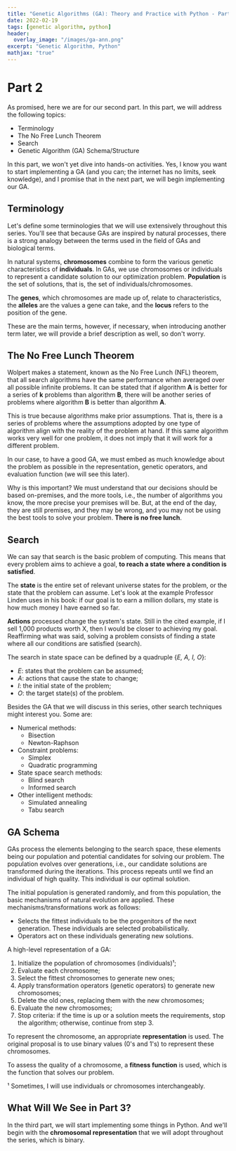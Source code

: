 ```yaml
---
title: "Genetic Algorithms (GA): Theory and Practice with Python - Part 2"
date: 2022-02-19
tags: [genetic algorithm, python]
header:
  overlay_image: "/images/ga-ann.png"
excerpt: "Genetic Algorithm, Python"
mathjax: "true"
---
```


# Part 2

As promised, here we are for our second part. In this part, we will address the following topics:

- Terminology
- The No Free Lunch Theorem
- Search
- Genetic Algorithm (GA) Schema/Structure

In this part, we won't yet dive into hands-on activities. Yes, I know you want to start implementing a GA (and you can; the internet has no limits, seek knowledge), and I promise that in the next part, we will begin implementing our GA.

## Terminology

Let's define some terminologies that we will use extensively throughout this series. You'll see that because GAs are inspired by natural processes, there is a strong analogy between the terms used in the field of GAs and biological terms.

In natural systems, **chromosomes** combine to form the various genetic characteristics of **individuals**. In GAs, we use chromosomes or individuals to represent a candidate solution to our optimization problem. **Population** is the set of solutions, that is, the set of individuals/chromosomes.

The **genes**, which chromosomes are made up of, relate to characteristics, the **alleles** are the values a gene can take, and the **locus** refers to the position of the gene.

These are the main terms, however, if necessary, when introducing another term later, we will provide a brief description as well, so don't worry.

## The No Free Lunch Theorem

Wolpert makes a statement, known as the No Free Lunch (NFL) theorem, that all search algorithms have the same performance when averaged over all possible infinite problems. It can be stated that if algorithm **A** is better for a series of **k** problems than algorithm **B**, there will be another series of problems where algorithm **B** is better than algorithm **A**.

This is true because algorithms make prior assumptions. That is, there is a series of problems where the assumptions adopted by one type of algorithm align with the reality of the problem at hand. If this same algorithm works very well for one problem, it does not imply that it will work for a different problem.

In our case, to have a good GA, we must embed as much knowledge about the problem as possible in the representation, genetic operators, and evaluation function (we will see this later).

Why is this important? We must understand that our decisions should be based on-premises, and the more tools, i.e., the number of algorithms you know, the more precise your premises will be. But, at the end of the day, they are still premises, and they may be wrong, and you may not be using the best tools to solve your problem. **There is no free lunch**.

## Search

We can say that search is the basic problem of computing. This means that every problem aims to achieve a goal, **to reach a state where a condition is satisfied**.

The **state** is the entire set of relevant universe states for the problem, or the state that the problem can assume. Let's look at the example Professor Linden uses in his book: if our goal is to earn a million dollars, my state is how much money I have earned so far.

**Actions** processed change the system's state. Still in the cited example, if I sell 1,000 products worth X, then I would be closer to achieving my goal. Reaffirming what was said, solving a problem consists of finding a state where all our conditions are satisfied (search).

The search in state space can be defined by a quadruple {*E, A, I, O*}:

- *E*: states that the problem can be assumed;
- *A*: actions that cause the state to change;
- *I*: the initial state of the problem;
- *O*: the target state(s) of the problem.

Besides the GA that we will discuss in this series, other search techniques might interest you. Some are:

- Numerical methods:
  - Bisection
  - Newton-Raphson
- Constraint problems:
  - Simplex
  - Quadratic programming
- State space search methods:
  - Blind search
  - Informed search
- Other intelligent methods:
  - Simulated annealing
  - Tabu search

## GA Schema

GAs process the elements belonging to the search space, these elements being our population and potential candidates for solving our problem. The population evolves over generations, i.e., our candidate solutions are transformed during the iterations. This process repeats until we find an individual of high quality. This individual is our optimal solution.

The initial population is generated randomly, and from this population, the basic mechanisms of natural evolution are applied. These mechanisms/transformations work as follows:

- Selects the fittest individuals to be the progenitors of the next generation. These individuals are selected probabilistically.
- Operators act on these individuals generating new solutions.

A high-level representation of a GA:

1. Initialize the population of chromosomes (individuals)¹;
2. Evaluate each chromosome;
3. Select the fittest chromosomes to generate new ones;
4. Apply transformation operators (genetic operators) to generate new chromosomes;
5. Delete the old ones, replacing them with the new chromosomes;
6. Evaluate the new chromosomes;
7. Stop criteria: if the time is up or a solution meets the requirements, stop the algorithm; otherwise, continue from step 3.

To represent the chromosome, an appropriate **representation** is used. The original proposal is to use binary values (0's and 1's) to represent these chromosomes.

To assess the quality of a chromosome, a **fitness function** is used, which is the function that solves our problem.

¹ Sometimes, I will use individuals or chromosomes interchangeably.

## What Will We See in Part 3?

In the third part, we will start implementing some things in Python. And we'll begin with the **chromosomal representation** that we will adopt throughout the series, which is binary.
